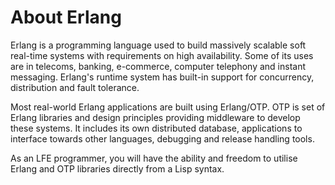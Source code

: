 # About Erlang

Erlang is a programming language used to build massively scalable soft real-time systems with requirements on high availability. Some of its uses are in telecoms, banking, e-commerce, computer telephony and instant messaging. Erlang's runtime system has built-in support for concurrency, distribution and fault tolerance.

Most real-world Erlang applications are built using Erlang/OTP. OTP is set of Erlang libraries and design principles providing middleware to develop these systems. It includes its own distributed database, applications to interface towards other languages, debugging and release handling tools.

As an LFE programmer, you will have the ability and freedom to utilise Erlang and OTP libraries directly from a Lisp syntax.
